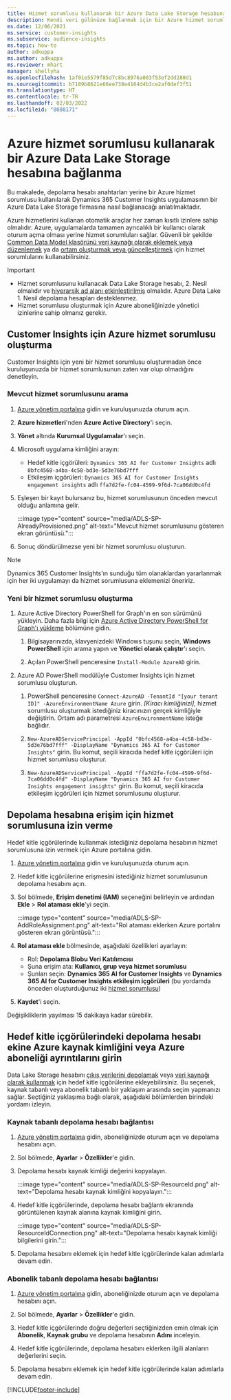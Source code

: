```yaml
---
title: Hizmet sorumlusu kullanarak bir Azure Data Lake Storage hesabına bağlanma
description: Kendi veri gölünüze bağlanmak için bir Azure hizmet sorumlusu kullanın.
ms.date: 12/06/2021
ms.service: customer-insights
ms.subservice: audience-insights
ms.topic: how-to
author: adkuppa
ms.author: adkuppa
ms.reviewer: mhart
manager: shellyha
ms.openlocfilehash: 1af01e5579f85d7c8bc8976a003f53ef2dd280d1
ms.sourcegitcommit: b7189b8621e66ee738e4164d4b3ce2af0def3f51
ms.translationtype: HT
ms.contentlocale: tr-TR
ms.lasthandoff: 02/03/2022
ms.locfileid: "8088171"
---
```

# <a name="connect-to-an-azure-data-lake-storage-account-by-using-an-azure-service-principal"></a>Azure hizmet sorumlusu kullanarak bir Azure Data Lake Storage hesabına bağlanma

Bu makalede, depolama hesabı anahtarları yerine bir Azure hizmet sorumlusu kullanılarak Dynamics 365 Customer Insights uygulamasının bir Azure Data Lake Storage firmasına nasıl bağlanacağı anlatılmaktadır. 

Azure hizmetlerini kullanan otomatik araçlar her zaman kısıtlı izinlere sahip olmalıdır. Azure, uygulamalarda tamamen ayrıcalıklı bir kullanıcı olarak oturum açma olması yerine hizmet sorumluları sağlar. Güvenli bir şekilde [Common Data Model klasörünü veri kaynağı olarak eklemek veya düzenlemek](connect-common-data-model.md) ya da [ortam oluşturmak veya güncelleştirmek](create-environment.md) için hizmet sorumlularını kullanabilirsiniz.

> [!IMPORTANT]
> - Hizmet sorumlusunu kullanacak Data Lake Storage hesabı, 2. Nesil olmalıdır ve [hiyerarşik ad alanı etkinleştirilmiş](/azure/storage/blobs/data-lake-storage-namespace) olmalıdır. Azure Data Lake 1. Nesil depolama hesapları desteklenmez.
> - Hizmet sorumlusu oluşturmak için Azure aboneliğinizde yönetici izinlerine sahip olmanız gerekir.

## <a name="create-an-azure-service-principal-for-customer-insights"></a>Customer Insights için Azure hizmet sorumlusu oluşturma

Customer Insights için yeni bir hizmet sorumlusu oluşturmadan önce kuruluşunuzda bir hizmet sorumlusunun zaten var olup olmadığını denetleyin.

### <a name="look-for-an-existing-service-principal"></a>Mevcut hizmet sorumlusunu arama

1. [Azure yönetim portalına](https://portal.azure.com) gidin ve kuruluşunuzda oturum açın.

2. **Azure hizmetleri**'nden **Azure Active Directory**'i seçin.

3. **Yönet** altında **Kurumsal Uygulamalar**'ı seçin.

4. Microsoft uygulama kimliğini arayın:
   - Hedef kitle içgörüleri: `Dynamics 365 AI for Customer Insights` adlı `0bfc4568-a4ba-4c58-bd3e-5d3e76bd7fff`
   - Etkileşim içgörüleri: `Dynamics 365 AI for Customer Insights engagement insights` adlı `ffa7d2fe-fc04-4599-9f6d-7ca06dd0c4fd`

5. Eşleşen bir kayıt bulursanız bu, hizmet sorumlusunun önceden mevcut olduğu anlamına gelir. 
   
   :::image type="content" source="media/ADLS-SP-AlreadyProvisioned.png" alt-text="Mevcut hizmet sorumlusunu gösteren ekran görüntüsü.":::
   
6. Sonuç döndürülmezse yeni bir hizmet sorumlusu oluşturun.

>[!NOTE]
>Dynamics 365 Customer Insights'ın sunduğu tüm olanaklardan yararlanmak için her iki uygulamayı da hizmet sorumlusuna eklemenizi öneririz.

### <a name="create-a-new-service-principal"></a>Yeni bir hizmet sorumlusu oluşturma

1. Azure Active Directory PowerShell for Graph'ın en son sürümünü yükleyin. Daha fazla bilgi için [Azure Active Directory PowerShell for Graph'ı yükleme](/powershell/azure/active-directory/install-adv2) bölümüne gidin.

   1. Bilgisayarınızda, klavyenizdeki Windows tuşunu seçin, **Windows PowerShell** için arama yapın ve **Yönetici olarak çalıştır**'ı seçin.
   
   1. Açılan PowerShell penceresine `Install-Module AzureAD` girin.

2. Azure AD PowerShell modülüyle Customer Insights için hizmet sorumlusu oluşturun.

   1. PowerShell penceresine `Connect-AzureAD -TenantId "[your tenant ID]" -AzureEnvironmentName Azure` girin. *[Kiracı kimliğinizi]*, hizmet sorumlusu oluşturmak istediğiniz kiracınızın gerçek kimliğiyle değiştirin. Ortam adı parametresi `AzureEnvironmentName` isteğe bağlıdır.
  
   1. `New-AzureADServicePrincipal -AppId "0bfc4568-a4ba-4c58-bd3e-5d3e76bd7fff" -DisplayName "Dynamics 365 AI for Customer Insights"` girin. Bu komut, seçili kiracıda hedef kitle içgörüleri için hizmet sorumlusu oluşturur. 

   1. `New-AzureADServicePrincipal -AppId "ffa7d2fe-fc04-4599-9f6d-7ca06dd0c4fd" -DisplayName "Dynamics 365 AI for Customer Insights engagement insights"` girin. Bu komut, seçili kiracıda etkileşim içgörüleri için hizmet sorumlusunu oluşturur.

## <a name="grant-permissions-to-the-service-principal-to-access-the-storage-account"></a>Depolama hesabına erişim için hizmet sorumlusuna izin verme

Hedef kitle içgörülerinde kullanmak istediğiniz depolama hesabının hizmet sorumlusuna izin vermek için Azure portalına gidin.

1. [Azure yönetim portalına](https://portal.azure.com) gidin ve kuruluşunuzda oturum açın.

1. Hedef kitle içgörülerine erişmesini istediğiniz hizmet sorumlusunun depolama hesabını açın.

1. Sol bölmede, **Erişim denetimi (IAM)** seçeneğini belirleyin ve ardından **Ekle** > **Rol ataması ekle**'yi seçin.

   :::image type="content" source="media/ADLS-SP-AddRoleAssignment.png" alt-text="Rol ataması eklerken Azure portalını gösteren ekran görüntüsü.":::

1. **Rol ataması ekle** bölmesinde, aşağıdaki özellikleri ayarlayın:
   - Rol: **Depolama Blobu Veri Katılımcısı**
   - Şuna erişim ata: **Kullanıcı, grup veya hizmet sorumlusu**
   - Şunları seçin: **Dynamics 365 AI for Customer Insights** ve **Dynamics 365 AI for Customer Insights etkileşim içgörüleri** (bu yordamda önceden oluşturduğunuz iki [hizmet sorumlusu](#create-a-new-service-principal))

1.  **Kaydet**'i seçin.

Değişikliklerin yayılması 15 dakikaya kadar sürebilir.

## <a name="enter-the-azure-resource-id-or-the-azure-subscription-details-in-the-storage-account-attachment-to-audience-insights"></a>Hedef kitle içgörülerindeki depolama hesabı ekine Azure kaynak kimliğini veya Azure aboneliği ayrıntılarını girin

Data Lake Storage hesabını [çıkış verilerini depolamak](manage-environments.md) veya [veri kaynağı olarak kullanmak](connect-common-data-service-lake.md) için hedef kitle içgörülerine ekleyebilirsiniz. Bu seçenek, kaynak tabanlı veya abonelik tabanlı bir yaklaşım arasında seçim yapmanızı sağlar. Seçtiğiniz yaklaşıma bağlı olarak, aşağıdaki bölümlerden birindeki yordamı izleyin.

### <a name="resource-based-storage-account-connection"></a>Kaynak tabanlı depolama hesabı bağlantısı

1. [Azure yönetim portalına](https://portal.azure.com) gidin, aboneliğinizde oturum açın ve depolama hesabını açın.

1. Sol bölmede, **Ayarlar** > **Özellikler**'e gidin.

1. Depolama hesabı kaynak kimliği değerini kopyalayın.

   :::image type="content" source="media/ADLS-SP-ResourceId.png" alt-text="Depolama hesabı kaynak kimliğini kopyalayın.":::

1. Hedef kitle içgörülerinde, depolama hesabı bağlantı ekranında görüntülenen kaynak alanına kaynak kimliğini girin.

   :::image type="content" source="media/ADLS-SP-ResourceIdConnection.png" alt-text="Depolama hesabı kaynak kimliği bilgilerini girin.":::   

1. Depolama hesabını eklemek için hedef kitle içgörülerinde kalan adımlarla devam edin.

### <a name="subscription-based-storage-account-connection"></a>Abonelik tabanlı depolama hesabı bağlantısı

1. [Azure yönetim portalına](https://portal.azure.com) gidin, aboneliğinizde oturum açın ve depolama hesabını açın.

1. Sol bölmede, **Ayarlar** > **Özellikler**'e gidin.

1. Hedef kitle içgörülerinde doğru değerleri seçtiğinizden emin olmak için **Abonelik**, **Kaynak grubu** ve depolama hesabının **Adını** inceleyin.

1. Hedef kitle içgörülerinde, depolama hesabını eklerken ilgili alanların değerlerini seçin.

1. Depolama hesabını eklemek için hedef kitle içgörülerinde kalan adımlarla devam edin.


[!INCLUDE[footer-include](../includes/footer-banner.md)]
